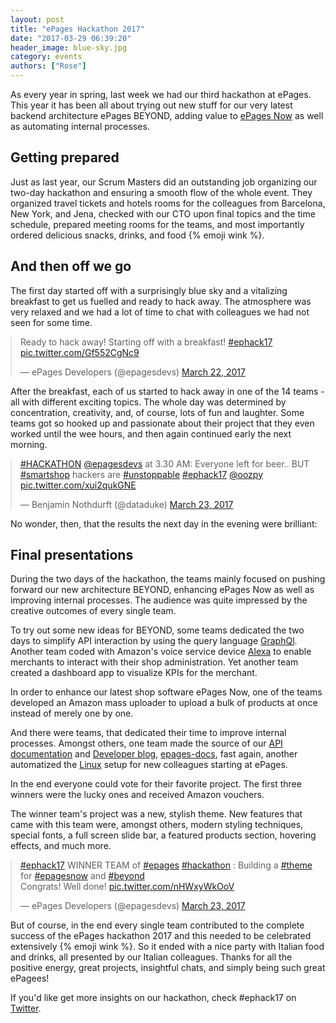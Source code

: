 ```yaml
---
layout: post
title: "ePages Hackathon 2017"
date: "2017-03-29 06:39:20"
header_image: blue-sky.jpg
category: events
authors: ["Rose"]
---
```

<style>
.twitter-tweet {
  margin: auto;
}
</style>

As every year in spring, last week we had our third hackathon at ePages.
This year it has been all about trying out new stuff for our very latest backend architecture ePages BEYOND, adding value to [ePages Now](https://www.epages.com/en/now/) as well as automating internal processes.

## Getting prepared

Just as last year, our Scrum Masters did an outstanding job organizing our two-day hackathon and ensuring a smooth flow of the whole event.
They organized travel tickets and hotels rooms for the colleagues from Barcelona, New York, and Jena, checked with our CTO upon final topics and the time schedule, prepared meeting rooms for the teams, and most importantly ordered delicious snacks, drinks, and food {% emoji wink %}.

## And then off we go

The first day started off with a surprisingly blue sky and a vitalizing breakfast to get us fuelled and ready to hack away.
The atmosphere was very relaxed and we had a lot of time to chat with colleagues we had not seen for some time.

<blockquote class="twitter-tweet" data-lang="en"><p lang="en" dir="ltr">Ready to hack away! Starting off with a breakfast! <a href="https://twitter.com/hashtag/ephack17?src=hash">#ephack17</a> <a href="https://t.co/Gf552CgNc9">pic.twitter.com/Gf552CgNc9</a></p>&mdash; ePages Developers (@epagesdevs) <a href="https://twitter.com/epagesdevs/status/844451431872647168">March 22, 2017</a></blockquote>
<script async src="//platform.twitter.com/widgets.js" charset="utf-8"></script>

After the breakfast, each of us started to hack away in one of the 14 teams - all with different exciting topics.
The whole day was determined by concentration, creativity, and, of course, lots of fun and laughter.
Some teams got so hooked up and passionate about their project that they even worked until the wee hours, and then again continued early the next morning.

<blockquote class="twitter-tweet" data-lang="en"><p lang="en" dir="ltr"><a href="https://twitter.com/hashtag/HACKATHON?src=hash">#HACKATHON</a> <a href="https://twitter.com/epagesdevs">@epagesdevs</a> at 3.30 AM: Everyone left for beer.. BUT <a href="https://twitter.com/hashtag/smartshop?src=hash">#smartshop</a> hackers are <a href="https://twitter.com/hashtag/unstoppable?src=hash">#unstoppable</a> <a href="https://twitter.com/hashtag/ephack17?src=hash">#ephack17</a> <a href="https://twitter.com/oozpy">@oozpy</a> <a href="https://t.co/xui2qukGNE">pic.twitter.com/xui2qukGNE</a></p>&mdash; Benjamin Nothdurft (@dataduke) <a href="https://twitter.com/dataduke/status/844816040454307840">March 23, 2017</a></blockquote>
<script async src="//platform.twitter.com/widgets.js" charset="utf-8"></script>

No wonder, then, that the results the next day in the evening were brilliant:

## Final presentations

During the two days of the hackathon, the teams mainly focused on pushing forward our new architecture BEYOND, enhancing ePages Now as well as improving internal processes.
The audience was quite impressed by the creative outcomes of every single team.

To try out some new ideas for BEYOND, some teams dedicated the two days to simplify API interaction by using the query language [GraphQl](http://graphql.org/learn/).
Another team coded with Amazon's voice service device [Alexa](https://developer.amazon.com/alexa) to enable merchants to interact with their shop administration.
Yet another team created a dashboard app to visualize KPIs for the merchant.

In order to enhance our latest shop software ePages Now, one of the teams developed an Amazon mass uploader to upload a bulk of products at once instead of merely one by one.

And there were teams, that dedicated their time to improve internal processes.
Amongst others, one team made the source of our [API documentation](https://developer.epages.com/apps) and [Developer blog](https://developer.epages.com/blog), [epages-docs](https://github.com/ePages-de/epages-docs), fast again, another automatized the [Linux](https://www.linux.com/) setup for new colleagues starting at ePages.

In the end everyone could vote for their favorite project.
The first three winners were the lucky ones and received Amazon vouchers.

The winner team's project was a new, stylish theme.
New features that came with this team were, amongst others, modern styling techniques, special fonts, a full screen slide bar, a featured products section, hovering effects, and much more.

<blockquote class="twitter-tweet" data-lang="en"><p lang="en" dir="ltr"><a href="https://twitter.com/hashtag/ephack17?src=hash">#ephack17</a> WINNER TEAM of <a href="https://twitter.com/hashtag/epages?src=hash">#epages</a> <a href="https://twitter.com/hashtag/hackathon?src=hash">#hackathon</a> : Building a <a href="https://twitter.com/hashtag/theme?src=hash">#theme</a> for <a href="https://twitter.com/hashtag/epagesnow?src=hash">#epagesnow</a> and <a href="https://twitter.com/hashtag/beyond?src=hash">#beyond</a><br>Congrats! Well done! <a href="https://t.co/nHWxyWkOoV">pic.twitter.com/nHWxyWkOoV</a></p>&mdash; ePages Developers (@epagesdevs) <a href="https://twitter.com/epagesdevs/status/844973976208244736">March 23, 2017</a></blockquote>
<script async src="//platform.twitter.com/widgets.js" charset="utf-8"></script>

But of course, in the end every single team contributed to the complete success of the ePages hackathon 2017 and this needed to be celebrated extensively {% emoji wink %}.
So it ended with a nice party with Italian food and drinks, all presented by our Italian colleagues.
Thanks for all the positive energy, great projects, insightful chats, and simply being such great ePagees!

If you'd like get more insights on our hackathon, check #ephack17 on [Twitter](https://twitter.com/search?q=%23ephack17&src=typd).
